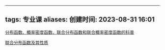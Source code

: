 
---
tags: 专业课
aliases: 
创建时间: 2023-08-31 16:01
---

[分布函数、概率密度函数、联合分布函数和联合概率密度函数的科普](https://www.bilibili.com/video/BV16L4y1q7MW?t=39.9)

[联合分布函数及其性质](https://www.bilibili.com/video/BV1jZ4y1e7mu?t=0.8)